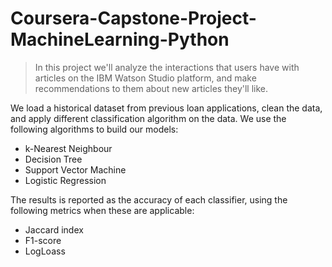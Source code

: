 # Coursera-Capstone-Project-MachineLearning-Python

>In this project we'll analyze the interactions that users have with articles on the IBM Watson Studio platform, and make recommendations to them about new articles they'll like.

We load a historical dataset from previous loan applications, clean the data, and apply different classification algorithm on the data. We use the following algorithms to build our models:

 * k-Nearest Neighbour
 * Decision Tree
 * Support Vector Machine
 * Logistic Regression

The results is reported as the accuracy of each classifier, using the following metrics when these are applicable:

 * Jaccard index
 * F1-score
 * LogLoass
